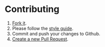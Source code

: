 # Contributing

1. [Fork it](https://github.com/chaserx/nist_randomness_beacon/fork).
1. Please follow the [style guide](http://learning-things.cirrusmio.com/style-guides/ruby.html).
1. Commit and push your changes to Github.
1. [Create a new Pull Request](https://github.com/chaserx/nist_randomness_beacon/compare).
